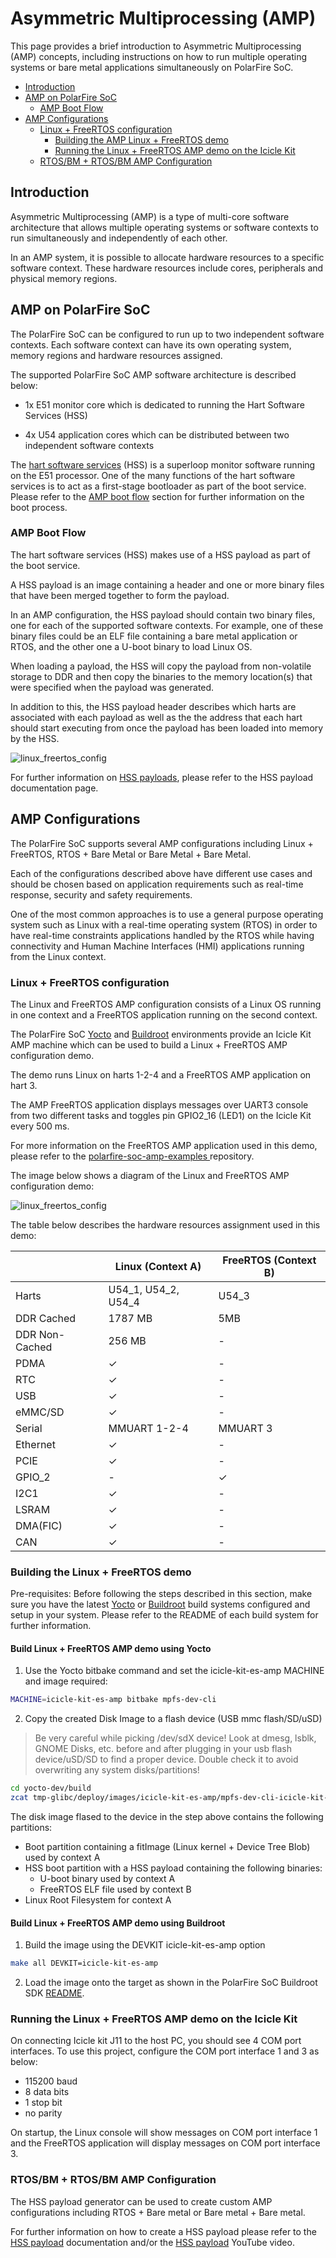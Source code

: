 
# Asymmetric Multiprocessing (AMP)

This page provides a brief introduction to Asymmetric Multiprocessing (AMP) concepts, including instructions on how to run multiple operating systems or bare metal applications simultaneously on PolarFire SoC.

- [Introduction](#introduction)
- [AMP on PolarFire SoC](#amp-overview)
    - [AMP Boot Flow](#amp-boot-flow)
- [AMP Configurations](#amp-configs)
    - [Linux + FreeRTOS configuration](#amp-linux-freertos)
        - [Building the AMP Linux + FreeRTOS demo](#linux-freertos-build)
        - [Running the Linux + FreeRTOS AMP demo on the Icicle Kit](#linux-freertos-run)
    - [RTOS/BM + RTOS/BM AMP Configuration](#amp-other-configs)

## Introduction <a name="introduction"></a>

Asymmetric Multiprocessing (AMP) is a type of multi-core software architecture that allows multiple operating systems or software contexts to run simultaneously and independently of each other.

In an AMP system, it is possible to allocate hardware resources to a specific software context. These hardware resources include cores, peripherals and physical memory regions.

## AMP on PolarFire SoC <a name="amp-overview"></a>

The PolarFire SoC can be configured to run up to two independent software contexts. Each software context can have its own operating system, memory regions and hardware resources assigned.

The supported PolarFire SoC AMP software architecture is described below:

- 1x E51 monitor core which is dedicated to running the Hart Software Services (HSS)

- 4x U54 application cores which can be distributed between two independent software contexts

The [hart software services](https://github.com/polarfire-soc/hart-software-services) (HSS) is a superloop monitor software running on the E51 processor. One of the many functions of the hart software services is to act as a first-stage bootloader as part of the boot service. Please refer to the  [AMP boot flow](#amp-boot-flow) section for further information on the boot process.

### AMP Boot Flow<a name="amp-boot-flow"></a>

The hart software services (HSS) makes use of a HSS payload as part of the boot service. 

A HSS payload is an image containing a header and one or more binary files that have been merged together to form the payload. 

In an AMP configuration, the HSS payload should contain two binary files, one for each of the supported software contexts. For example, one of these binary files could be an ELF file containing a bare metal application or RTOS, and the other one a U-boot binary to load Linux OS.

When loading a payload, the HSS will copy the payload from non-volatile storage to DDR and then copy the binaries to the memory location(s) that were specified when the payload was generated.

In addition to this, the HSS payload header describes which harts are associated with each payload as well as the the address that each hart should start executing from once the payload has been loaded into memory by the HSS.

![linux_freertos_config](images/amp-boot-flow.png)

For further information on [HSS payloads](https://github.com/polarfire-soc/polarfire-soc-documentation/blob/master/software-development/hss-payloads.md), please refer to the HSS payload documentation page.

## AMP Configurations<a name="amp-configs"></a>

The PolarFire SoC supports several AMP configurations including Linux + FreeRTOS, RTOS + Bare Metal or Bare Metal + Bare Metal. 

Each of the configurations described above have different use cases and should be chosen based on application requirements such as real-time response, security and safety requirements.

One of the most common approaches is to use a general purpose operating system such as Linux with a real-time operating system (RTOS) in order to have real-time constraints applications handled by the RTOS while having connectivity and Human Machine Interfaces (HMI) applications running from the Linux context. 

### Linux + FreeRTOS configuration<a name="amp-linux-freertos"></a>

The Linux and FreeRTOS AMP configuration consists of a Linux OS running in one context and a FreeRTOS application running on the second context.

The PolarFire SoC [Yocto](https://github.com/polarfire-soc/meta-polarfire-soc-yocto-bsp) and [Buildroot](https://github.com/polarfire-soc/polarfire-soc-buildroot-sdk) environments provide an Icicle Kit AMP machine which can be used to build a Linux + FreeRTOS AMP configuration demo.

The demo runs Linux on harts 1-2-4 and a FreeRTOS AMP application on hart 3.

The AMP FreeRTOS application displays messages over UART3 console from two different tasks and toggles pin GPIO2_16 (LED1) on the Icicle Kit every 500 ms.

For more information on the FreeRTOS AMP application used in this demo, please refer to the [polarfire-soc-amp-examples ](https://github.com/polarfire-soc/polarfire-soc-amp-examples) repository.

The image below shows a diagram of the Linux and FreeRTOS AMP configuration demo:

![linux_freertos_config](images/linux-freertos-amp.png)

The table below describes the hardware resources assignment used in this demo:

|                | Linux (Context A)           | FreeRTOS (Context B)        |
|----------------|-----------------------------|-----------------------------|
| Harts          | U54_1, U54_2, U54_4         | U54_3                       |
| DDR Cached     | 1787 MB                     | 5MB                         |
| DDR Non-Cached | 256 MB                      |  -                          |
| PDMA           | ✓                           |  -                          |
| RTC            | ✓                           |  -                          |
| USB            | ✓                           |  -                          |
| eMMC/SD        | ✓                           |  -                          |
| Serial         | MMUART 1-2-4                | MMUART 3                    |
| Ethernet       | ✓                           |  -                          |
| PCIE           | ✓                           |  -                          |
| GPIO_2         | -                           |  ✓                          |
| I2C1           | ✓                           |  -                          |
| LSRAM          | ✓                           |  -                          |
| DMA(FIC)       | ✓                           |  -                          |
| CAN            | ✓                           |  -                          |

### Building the Linux + FreeRTOS demo<a name="linux-freertos-build"></a>

Pre-requisites: Before following the steps described in this section, make sure you have the latest [Yocto](https://github.com/polarfire-soc/meta-polarfire-soc-yocto-bsp) or [Buildroot](https://github.com/polarfire-soc/polarfire-soc-buildroot-sdk) build systems configured and setup in your system. Please refer to the README of each build system for further information.

#### Build Linux + FreeRTOS AMP demo using Yocto

1. Use the Yocto bitbake command and set the icicle-kit-es-amp MACHINE and image required:

```bash
MACHINE=icicle-kit-es-amp bitbake mpfs-dev-cli
```

2. Copy the created Disk Image to a flash device (USB mmc flash/SD/uSD)

> Be very careful while picking /dev/sdX device! Look at dmesg, lsblk, GNOME Disks, etc. before and after plugging in your usb flash device/uSD/SD to find a proper device. Double check it to avoid overwriting any system disks/partitions!
> 
```bash
cd yocto-dev/build
zcat tmp-glibc/deploy/images/icicle-kit-es-amp/mpfs-dev-cli-icicle-kit-es-amp.wic.gz | sudo dd of=/dev/sdX bs=4096 iflag=fullblock oflag=direct conv=fsync status=progress
```

The disk image flased to the device in the step above contains the following partitions:

- Boot partition containing a fitImage (Linux kernel + Device Tree Blob) used by context A
- HSS boot partition with a HSS payload containing the following binaries:
    - U-boot binary used by context A
    - FreeRTOS ELF file used by context B
- Linux Root Filesystem for context A

#### Build Linux + FreeRTOS AMP demo using Buildroot

1. Build the image using the DEVKIT icicle-kit-es-amp option

```bash
make all DEVKIT=icicle-kit-es-amp
```

2. Load the image onto the target as shown in the PolarFire SoC Buildroot SDK [README](https://github.com/polarfire-soc/polarfire-soc-buildroot-sdk).

### Running the Linux + FreeRTOS AMP demo on the Icicle Kit<a name="linux-freertos-run"></a>

On connecting Icicle kit J11 to the host PC, you should see 4 COM port interfaces. To use this project, configure the COM port interface 1 and 3 as below:

- 115200 baud
- 8 data bits
- 1 stop bit
- no parity

On startup, the Linux console will show messages on COM port interface 1 and the FreeRTOS application will display messages on COM port interface 3.

### RTOS/BM + RTOS/BM AMP Configuration <a name="amp-other-configs"></a>

The HSS payload generator can be used to create custom AMP configurations including RTOS + Bare metal or Bare metal + Bare metal.

For further information on how to create a HSS payload please refer to the [HSS payload](https://github.com/polarfire-soc/polarfire-soc-documentation/blob/master/software-development/hss-payloads.md) documentation and/or the [HSS payload](https://www.youtube.com/watch?v=Gk_R0l26vXo&ab_channel=MicrochipTechnology) YouTube video.

